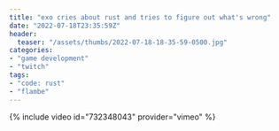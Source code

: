 ```yaml
---
title: "exo cries about rust and tries to figure out what's wrong"
date: "2022-07-18T23:35:59Z"
header:
  teaser: "/assets/thumbs/2022-07-18-18-35-59-0500.jpg"
categories:
- "game development"
- "twitch"
tags:
- "code: rust"
- "flambe"
---
```

{% include video id="732348043" provider="vimeo" %}

